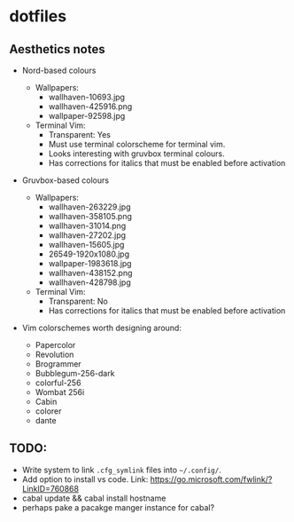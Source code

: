 # dotfiles

## Aesthetics notes

* Nord-based colours
  - Wallpapers:
    * wallhaven-10693.jpg
    * wallhaven-425916.png
    * wallpaper-92598.jpg
  - Terminal Vim:
    * Transparent: Yes
    * Must use terminal colorscheme for terminal vim.
    * Looks interesting with gruvbox terminal colours.
    * Has corrections for italics that must be enabled before activation

* Gruvbox-based colours
  - Wallpapers:
    * wallhaven-263229.jpg
    * wallhaven-358105.png
    * wallhaven-31014.png
    * wallhaven-27202.jpg
    * wallhaven-15605.jpg
    * 26549-1920x1080.jpg
    * wallpaper-1983618.jpg
    * wallhaven-438152.png
    * wallhaven-428798.jpg
  - Terminal Vim:
    * Transparent: No
    * Has corrections for italics that must be enabled before activation

* Vim colorschemes worth designing around:
  - Papercolor
  - Revolution
  - Brogrammer
  - Bubblegum-256-dark
  - colorful-256
  - Wombat 256i
  - Cabin
  - colorer
  - dante

## TODO:
* Write system to link `.cfg_symlink` files into `~/.config/`.
* Add option to install vs code. Link: https://go.microsoft.com/fwlink/?LinkID=760868
* cabal update && cabal install hostname
* perhaps pake a pacakge manger instance for cabal?
